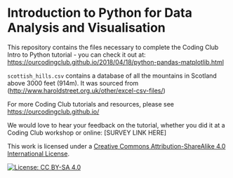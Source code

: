 # Introduction to Python for Data Analysis and Visualisation

This repository contains the files necessary to complete the Coding Club Intro to Python tutorial - you can check it out at:
https://ourcodingclub.github.io/2018/04/18/python-pandas-matplotlib.html

`scottish_hills.csv` contains a database of all the mountains in Scotland above 3000 feet (914m). It was sourced from (http://www.haroldstreet.org.uk/other/excel-csv-files/)

For more Coding Club tutorials and resources, please see 
https://ourcodingclub.github.io/

We would love to hear your feedback on the tutorial, whether you did it at a Coding Club workshop or online: 
[SURVEY LINK HERE]

This work is licensed under a [Creative Commons Attribution-ShareAlike 4.0 International License](https://creativecommons.org/licenses/by-sa/4.0/).

[![License: CC BY-SA 4.0](https://licensebuttons.net/l/by-sa/4.0/80x15.png)](https://creativecommons.org/licenses/by-sa/4.0/)
